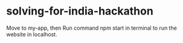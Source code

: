 # solving-for-india-hackathon
Move to my-app, then Run command npm start in terminal to run the website in localhost.
